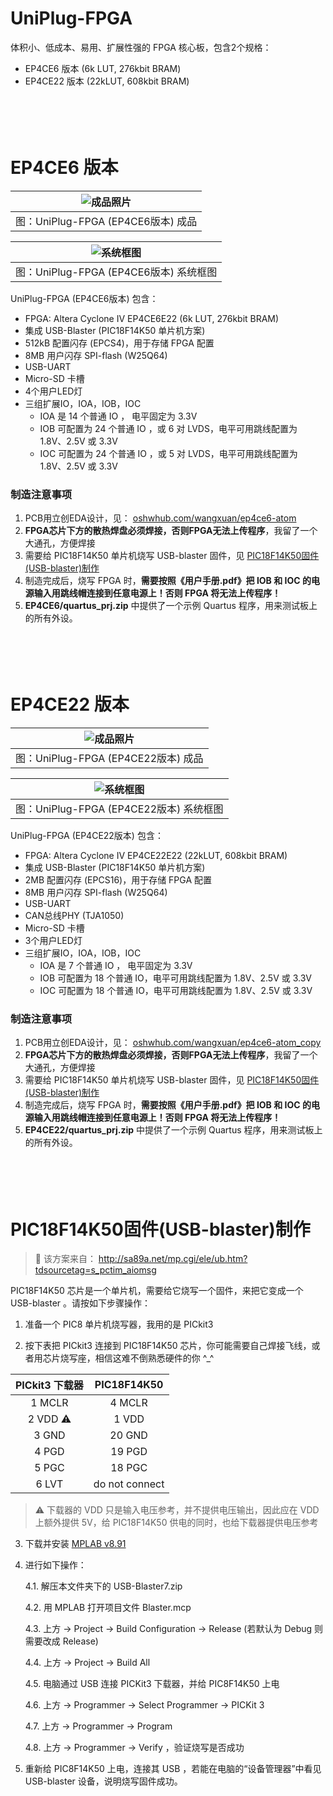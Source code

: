 UniPlug-FPGA
===========================

体积小、低成本、易用、扩展性强的 FPGA 核心板，包含2个规格：

* EP4CE6 版本 (6k LUT, 276kbit BRAM)
* EP4CE22 版本 (22kLUT, 608kbit BRAM)

　

　


# EP4CE6 版本

|  ![成品照片](./EP4CE6/board.png)   |
| :--------------------------------: |
| 图：UniPlug-FPGA (EP4CE6版本) 成品 |

|   ![系统框图](./EP4CE6/diagram.png)    |
| :------------------------------------: |
| 图：UniPlug-FPGA (EP4CE6版本) 系统框图 |

UniPlug-FPGA (EP4CE6版本) 包含：

* FPGA: Altera Cyclone IV EP4CE6E22  (6k LUT, 276kbit BRAM)
* 集成 USB-Blaster (PIC18F14K50 单片机方案)
* 512kB 配置闪存 (EPCS4)，用于存储 FPGA 配置
* 8MB 用户闪存 SPI-flash (W25Q64) 
* USB-UART
* Micro-SD 卡槽
* 4个用户LED灯
* 三组扩展IO，IOA，IOB，IOC
  * IOA 是 14 个普通 IO ， 电平固定为 3.3V
  * IOB 可配置为 24 个普通 IO ，或 6 对 LVDS，电平可用跳线配置为 1.8V、2.5V 或 3.3V 
  * IOC 可配置为 24 个普通 IO ，或 5 对 LVDS，电平可用跳线配置为 1.8V、2.5V 或 3.3V 

### 制造注意事项

1. PCB用立创EDA设计，见： [oshwhub.com/wangxuan/ep4ce6-atom](https://oshwhub.com/wangxuan/ep4ce6-atom)
2. **FPGA芯片下方的散热焊盘必须焊接，否则FPGA无法上传程序**，我留了一个大通孔，方便焊接
3. 需要给 PIC18F14K50 单片机烧写 USB-blaster 固件，见 [PIC18F14K50固件(USB-blaster)制作](#pic18)
4. 制造完成后，烧写 FPGA 时，**需要按照《用户手册.pdf》把 IOB 和 IOC 的电源输入用跳线帽连接到任意电源上！否则 FPGA 将无法上传程序！**
4. **EP4CE6/quartus_prj.zip** 中提供了一个示例 Quartus 程序，用来测试板上的所有外设。

　

　


# EP4CE22 版本

|  ![成品照片](./EP4CE22/board.png)   |
| :---------------------------------: |
| 图：UniPlug-FPGA (EP4CE22版本) 成品 |

|   ![系统框图](./EP4CE22/diagram.png)    |
| :-------------------------------------: |
| 图：UniPlug-FPGA (EP4CE22版本) 系统框图 |

UniPlug-FPGA (EP4CE22版本) 包含：

* FPGA: Altera Cyclone IV EP4CE22E22 (22kLUT, 608kbit BRAM)
* 集成 USB-Blaster (PIC18F14K50 单片机方案)
* 2MB 配置闪存 (EPCS16)，用于存储 FPGA 配置
* 8MB 用户闪存 SPI-flash (W25Q64) 
* USB-UART
* CAN总线PHY (TJA1050)
* Micro-SD 卡槽
* 3个用户LED灯
* 三组扩展IO，IOA，IOB，IOC
  * IOA 是 7 个普通 IO ， 电平固定为 3.3V
  * IOB 可配置为 18 个普通 IO，电平可用跳线配置为 1.8V、2.5V 或 3.3V 
  * IOC 可配置为 18 个普通 IO，电平可用跳线配置为 1.8V、2.5V 或 3.3V 

### 制造注意事项

1. PCB用立创EDA设计，见： [oshwhub.com/wangxuan/ep4ce6-atom_copy](https://oshwhub.com/wangxuan/ep4ce6-atom_copy)
2. **FPGA芯片下方的散热焊盘必须焊接，否则FPGA无法上传程序**，我留了一个大通孔，方便焊接
3. 需要给 PIC18F14K50 单片机烧写 USB-blaster 固件，见 [PIC18F14K50固件(USB-blaster)制作](#pic18)
4. 制造完成后，烧写 FPGA 时，**需要按照《用户手册.pdf》把 IOB 和 IOC 的电源输入用跳线帽连接到任意电源上！否则 FPGA 将无法上传程序！**
4. **EP4CE22/quartus_prj.zip** 中提供了一个示例 Quartus 程序，用来测试板上的所有外设。

　

　


# <span id="pic18">PIC18F14K50固件(USB-blaster)制作</span>

> :pushpin: 该方案来自： http://sa89a.net/mp.cgi/ele/ub.htm?tdsourcetag=s_pctim_aiomsg


PIC18F14K50 芯片是一个单片机，需要给它烧写一个固件，来把它变成一个 USB-blaster 。请按如下步骤操作：


1. 准备一个 PIC8 单片机烧写器，我用的是 PICkit3


2. 按下表把 PICkit3 连接到 PIC18F14K50 芯片，你可能需要自己焊接飞线，或者用芯片烧写座，相信这难不倒熟悉硬件的你 ^_^


| PICkit3 下载器  |  PIC18F14K50   |
| :-------------: | :------------: |
|     1 MCLR      |    4  MCLR     |
| 2 VDD :warning: |     1  VDD     |
|      3 GND      |     20 GND     |
|      4 PGD      |     19 PGD     |
|      5 PGC      |     18 PGC     |
|      6 LVT      | do not connect |

> :warning: 下载器的 VDD 只是输入电压参考，并不提供电压输出，因此应在 VDD 上额外提供 5V，给 PIC18F14K50 供电的同时，也给下载器提供电压参考


3. 下载并安装 [MPLAB v8.91](https://www.microchip.com/en-us/development-tools-tools-and-software/mplab-ecosystem-downloads-archive)


4. 进行如下操作：

    4.1. 解压本文件夹下的 USB-Blaster7.zip

    4.2. 用 MPLAB 打开项目文件 Blaster.mcp

    4.3. 上方 -> Project -> Build Configuration -> Release  (若默认为 Debug 则需要改成 Release)

    4.4. 上方 -> Project -> Build All

    4.5. 电脑通过 USB 连接 PICKit3 下载器，并给 PIC8F14K50 上电

    4.6. 上方 -> Programmer -> Select Programmer -> PICKit 3 

    4.7. 上方 -> Programmer -> Program

    4.8. 上方 -> Programmer -> Verify ，验证烧写是否成功


5. 重新给 PIC8F14K50 上电，连接其 USB ，若能在电脑的“设备管理器”中看见 USB-blaster 设备，说明烧写固件成功。
